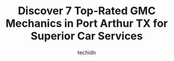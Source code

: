 ---
layout: ampstory
image: https://images.unsplash.com/photo-1503376780353-7e6692767b70?ixlib=rb-4.0.3&ixid=MnwxMjA3fDB8MHxwaG90by1wYWdlfHx8fGVufDB8fHx8&auto=format&fit=crop&w=640&h=853&q=80
author: techidn
featured: false
description: When it comes to maintaining and repairing your vehicle in Port Arthur TX, USA, you deserve nothing but the best. Thats why the 7 best GMC Mechanic in the area are here to offer their exper
title: Discover 7 Top-Rated GMC Mechanics in Port Arthur TX for Superior Car Services
cover:
   title: Discover 7 Top-Rated GMC Mechanics in Port Arthur TX for Superior Car Services
   subtitle: Rickpate
   background: https://images.unsplash.com/photo-1503376780353-7e6692767b70?ixlib=rb-4.0.3&ixid=MnwxMjA3fDB8MHxwaG90by1wYWdlfHx8fGVufDB8fHx8&auto=format&fit=crop&w=640&h=853&q=80

pages: 
 - layout: thirds
   top: <h1>#1 Mucas Tire Shop</h1>
   bottom: "<p>Well all I can say good about this place is the fact that the quality of the used tires they sold us are okay,  however they kept our nice metal valve stem covers on top </p>"
   background: https://www.knot35.com/toplist/wp-content/uploads/2023/06/best-gmc-mechanic-1-in-port-arthur-tx-1685831514.jpeg
   backgroundblur: true
 - layout: thirds
   top: <h1>#2 Sams Tire Shop</h1>
   bottom: "<p>2249 Jefferson Dr, Port Arthur, TX 77642, United States</p>"
   background: https://www.knot35.com/toplist/wp-content/uploads/2023/06/best-gmc-mechanic-2-in-port-arthur-tx-1685831515.jpeg
   cta:
      link: https://www.knot35.com/toplist/discover-7-top-rated-gmc-mechanics-in-port-arthur-tx-for-superior-car-services/
      text: Discover 7 Top-Rated GMC Mechanics in Port Arthur TX for Superior Car Services
 - layout: thirds
   top: <h1>#3 Gulfway Tire Shop</h1>
   bottom: "<p>4740 Gulfway Dr, Port Arthur, TX 77642, United States</p>"
   background: https://www.knot35.com/toplist/wp-content/uploads/2023/06/best-gmc-mechanic-3-in-port-arthur-tx-1685831515.jpeg
   cta:
      link: https://www.knot35.com/toplist/discover-7-top-rated-gmc-mechanics-in-port-arthur-tx-for-superior-car-services/
      text: Discover 7 Top-Rated GMC Mechanics in Port Arthur TX for Superior Car Services
 - layout: thirds
   top: <h1>#4 Boydangs Automotive & Tire</h1>
   bottom: "<p>6100 Gulfway Dr, Port Arthur, TX 77642, United States</p>"
   background: https://images.unsplash.com/photo-1531169509526-f8f1fdaa4a67?ixlib=rb-4.0.3&ixid=MnwxMjA3fDB8MHxwaG90by1wYWdlfHx8fGVufDB8fHx8&auto=format&fit=crop&w=640&h=853&q=80
   cta:
      link: https://www.knot35.com/toplist/discover-7-top-rated-gmc-mechanics-in-port-arthur-tx-for-superior-car-services/
      text: Discover 7 Top-Rated GMC Mechanics in Port Arthur TX for Superior Car Services
 - layout: thirds
   top: <h1>#5 Peters Auto Repair & Body</h1>
   bottom: "<p>2330 Gulfway Dr, Port Arthur, TX 77640, United States</p>"
   background: https://images.unsplash.com/photo-1574169208507-84376144848b?ixlib=rb-4.0.3&ixid=MnwxMjA3fDB8MHxwaG90by1wYWdlfHx8fGVufDB8fHx8&auto=format&fit=crop&w=640&h=853&q=80
   cta:
      link: https://www.knot35.com/toplist/discover-7-top-rated-gmc-mechanics-in-port-arthur-tx-for-superior-car-services/
      text: Discover 7 Top-Rated GMC Mechanics in Port Arthur TX for Superior Car Services
 - layout: thirds
   top: <h1>#6 Tams Auto Repair</h1>
   bottom: "<p>1848 Woodworth Blvd, Port Arthur, TX 77640, United States</p>"
   background: https://images.unsplash.com/photo-1599422314077-f4dfdaa4cd09?ixlib=rb-4.0.3&ixid=MnwxMjA3fDB8MHxwaG90by1wYWdlfHx8fGVufDB8fHx8&auto=format&fit=crop&w=640&h=853&q=80
   cta:
      link: https://www.knot35.com/toplist/discover-7-top-rated-gmc-mechanics-in-port-arthur-tx-for-superior-car-services/
      text: Discover 7 Top-Rated GMC Mechanics in Port Arthur TX for Superior Car Services
 - layout: thirds
   top: <h1>#7 De Jean Automotive</h1>
   bottom: "<p>5213 Twin City Hwy, Port Arthur, TX 77642, United States</p>"
   background: https://images.unsplash.com/photo-1595364397663-fca4f075d796?ixlib=rb-4.0.3&ixid=MnwxMjA3fDB8MHxwaG90by1wYWdlfHx8fGVufDB8fHx8&auto=format&fit=crop&w=640&h=853&q=80
   cta:
      link: https://www.knot35.com/toplist/discover-7-top-rated-gmc-mechanics-in-port-arthur-tx-for-superior-car-services/
      text: Discover 7 Top-Rated GMC Mechanics in Port Arthur TX for Superior Car Services
 - layout: thirds
   middle: Continue reading...
   background: https://images.unsplash.com/photo-1536745287225-21d689278fd1?ixlib=rb-4.0.3&ixid=MnwxMjA3fDB8MHxwaG90by1wYWdlfHx8fGVufDB8fHx8&auto=format&fit=crop&w=640&h=853&q=80
   cta:
      link: https://www.knot35.com/toplist/discover-7-top-rated-gmc-mechanics-in-port-arthur-tx-for-superior-car-services/
      text: Discover 7 Top-Rated GMC Mechanics in Port Arthur TX for Superior Car Services
      
---